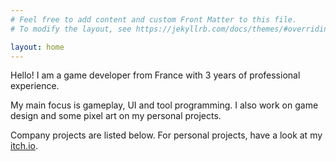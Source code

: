 ```yaml
---
# Feel free to add content and custom Front Matter to this file.
# To modify the layout, see https://jekyllrb.com/docs/themes/#overriding-theme-defaults

layout: home
---
```


Hello! I am a game developer from France with 3 years of professional experience.

My main focus is gameplay, UI and tool programming. I also work on game design and some pixel art on my personal projects.

Company projects are listed below. For personal projects, have a look at my [itch.io](https://komehara.itch.io/).
